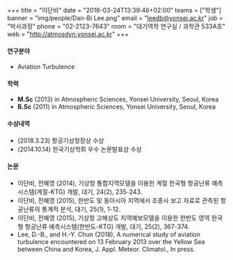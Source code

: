 +++
title = "이단비"
date = "2018-03-24T13:39:46+02:00"
teams = ["학생"]
banner = "img/people/Dan-Bi Lee.png"
email = "leedb@yonsei.ac.kr"
job = "박사과정"
phone = "02-2123-7643"
room = "대기역학 연구실 / 과학관 533A호"
web = "http://atmosdyn.yonsei.ac.kr"
+++

#### 연구분야
+ Aviation Turbulence

#### 학력
 + **M.Sc** (2013) in Atmospheric Sciences, Yonsei University, Seoul, Korea
 + **B.Sc** (2011) in Atmospheric Sciences, Yonsei University, Seoul, Korea

#### 수상내역
 + (2018.3.23) 항공기상청장상 수상
 + (2014.10.14) 한국기상학회 우수 논문발표상 수상

#### 논문
+ 이단비, 전혜영 (2014), 기상청 통합지역모델을 이용한 계절 한국형 항공난류 예측시스템(계절-KTG) 개발, 대기, 24(2), 235-243.
+ 이단비, 전혜영 (2015), 한반도 및 동아시아 지역에서 조종사 보고 자료로 관측된 항공난류의 통계적 분석, 대기, 25(1), 1-12.
+ 이단비, 전혜영 (2015), 기상청 고해상도 지역예보모델을 이용한 한반도 영역 한국형 항공난류 예측시스템(한반도-KTG) 개발, 대기, 25(2), 367-374.
+ Lee, D.-B., and H.-Y. Chun (2018), A numerical study of aviation turbulence encountered on 13 February 2013 over the Yellow Sea between China and Korea, J. Appl. Meteor. Climatol., In press.

